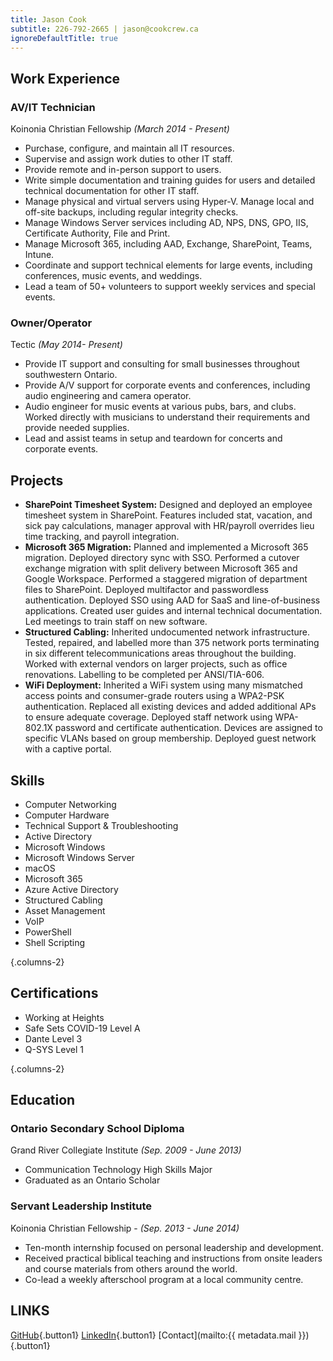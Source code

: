 ```yaml
---
title: Jason Cook
subtitle: 226-792-2665 | jason@cookcrew.ca
ignoreDefaultTitle: true
---
```


## Work Experience

### AV/IT Technician

Koinonia Christian Fellowship _(March 2014 - Present)_

- Purchase, configure, and maintain all IT resources.
- Supervise and assign work duties to other IT staff.
- Provide remote and in-person support to users.
- Write simple documentation and training guides for users and detailed technical documentation for other IT staff.
- Manage physical and virtual servers using Hyper-V. Manage local and off-site backups, including regular integrity checks.
- Manage Windows Server services including AD, NPS, DNS, GPO, IIS, Certificate Authority, File and Print.
- Manage Microsoft 365, including AAD, Exchange, SharePoint, Teams, Intune.
- Coordinate and support technical elements for large events, including conferences, music events, and weddings.
- Lead a team of 50+ volunteers to support weekly services and special events.

### Owner/Operator

Tectic _(May 2014- Present)_

- Provide IT support and consulting for small businesses throughout southwestern Ontario.
- Provide A/V support for corporate events and conferences, including audio engineering and camera operator.
- Audio engineer for music events at various pubs, bars, and clubs. Worked directly with musicians to understand their requirements and provide needed supplies.
- Lead and assist teams in setup and teardown for concerts and corporate events.

## Projects

- **SharePoint Timesheet System:** Designed and deployed an employee timesheet system in SharePoint. Features included stat, vacation, and sick pay calculations, manager approval with HR/payroll overrides lieu time tracking, and payroll integration.
- **Microsoft 365 Migration:** Planned and implemented a Microsoft 365 migration. Deployed directory sync with SSO. Performed a cutover exchange migration with split delivery between Microsoft 365 and Google Workspace. Performed a staggered migration of department files to SharePoint. Deployed multifactor and passwordless authentication. Deployed SSO using AAD for SaaS and line-of-business applications. Created user guides and internal technical documentation. Led meetings to train staff on new software.
- **Structured Cabling:** Inherited undocumented network infrastructure. Tested, repaired, and labelled more than 375 network ports terminating in six different telecommunications areas throughout the building. Worked with external vendors on larger projects, such as office renovations. Labelling to be completed per ANSI/TIA-606.
- **WiFi Deployment:** Inherited a WiFi system using many mismatched access points and consumer-grade routers using a WPA2-PSK authentication. Replaced all existing devices and added additional APs to ensure adequate coverage. Deployed staff network using WPA-802.1X password and certificate authentication. Devices are assigned to specific VLANs based on group membership. Deployed guest network with a captive portal.

## Skills

- Computer Networking
- Computer Hardware
- Technical Support & Troubleshooting
- Active Directory
- Microsoft Windows
- Microsoft Windows Server
- macOS
- Microsoft 365
- Azure Active Directory
- Structured Cabling
- Asset Management
- VoIP
- PowerShell
- Shell Scripting

{.columns-2}

## Certifications

- Working at Heights
- Safe Sets COVID-19 Level A
- Dante Level 3
- Q-SYS Level 1

{.columns-2}

## Education

### Ontario Secondary School Diploma

Grand River Collegiate Institute _(Sep. 2009 - June 2013)_

- Communication Technology High Skills Major
- Graduated as an Ontario Scholar

### Servant Leadership Institute

Koinonia Christian Fellowship - _(Sep. 2013 - June 2014)_

- Ten-month internship focused on personal leadership and development.
- Received practical biblical teaching and instructions from onsite leaders and course materials from others around the world.
- Co-lead a weekly afterschool program at a local community centre.

## LINKS

[GitHub](https://github.com/JasonCook599){.button1} [LinkedIn](https://www.linkedin.com/){.button1} [Contact](mailto:{{ metadata.mail }}){.button1}
